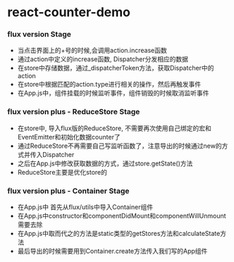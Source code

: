 # react-counter-demo

### flux version Stage

- 当点击界面上的+号的时候,会调用action.increase函数
- 通过action中定义的increase函数, Dispatcher分发相应的数据
- 在store中存储数据，通过_dispatcherToken方法，获取Dispatcher中的action
- 在store中根据匹配的action.type进行相关的操作，然后再触发事件
- 在App.js中，组件挂载的时候监听事件，组件销毁的时候取消监听事件

### flux version plus - ReduceStore Stage

- 在store中, 导入flux版的ReduceStore, 不需要再次使用自己绑定的宏和EventEmitter和初始化数据counter了
- 通过ReduceStore不再需要自己写监听函数了，注意导出的时候通过new的方式并传入Dispatcher
- 之后在App.js中修改获取数据的方式，通过store.getState()方法
- ReduceStore主要是优化store的

### flux version plus - Container Stage

- 在App.js中 首先从flux/utils中导入Container组件
- 在App.js中constructor和componentDidMount和componentWillUnmount需要去除
- 在App.js中取而代之的方法是static类型的getStores方法和calculateState方法
- 最后导出的时候需要用到Container.create方法传入我们写的App组件